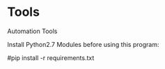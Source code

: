 # Tools
Automation Tools

Install Python2.7 Modules before using this program:

#pip install -r requirements.txt
